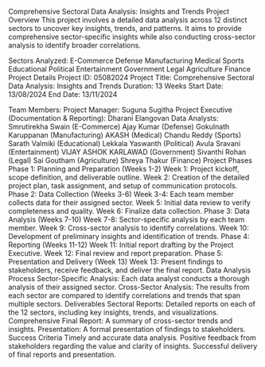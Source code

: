 Comprehensive Sectoral Data Analysis: Insights and Trends
Project Overview
This project involves a detailed data analysis across 12 distinct sectors to uncover key insights, trends, and patterns. It aims to provide comprehensive sector-specific insights while also conducting cross-sector analysis to identify broader correlations.

Sectors Analyzed:
E-Commerce
Defense
Manufacturing
Medical
Sports
Educational
Political
Entertainment
Government
Legal
Agriculture
Finance
Project Details
Project ID: 05082024
Project Title: Comprehensive Sectoral Data Analysis: Insights and Trends
Duration: 13 Weeks
Start Date: 13/08/2024
End Date: 13/11/2024

Team Members:
Project Manager: Suguna Sugitha
Project Executive (Documentation & Reporting): Dharani Elangovan
Data Analysts:
Smrutirekha Swain (E-Commerce)
Ajay Kumar (Defense)
Gokulnath Karuppanan (Manufacturing)
AKASH (Medical)
Chandu Reddy (Sports)
Sarath Valmiki (Educational)
Lekkala Yaswanth (Political)
Avula Sravani (Entertainment)
VIJAY ASHOK KARLAWAD (Government)
Sivanthi Rohan (Legal)
Sai Goutham (Agriculture)
Shreya Thakur (Finance)
Project Phases
Phase 1: Planning and Preparation (Weeks 1-2)
Week 1: Project kickoff, scope definition, and deliverable outline.
Week 2: Creation of the detailed project plan, task assignment, and setup of communication protocols.
Phase 2: Data Collection (Weeks 3-6)
Week 3-4: Each team member collects data for their assigned sector.
Week 5: Initial data review to verify completeness and quality.
Week 6: Finalize data collection.
Phase 3: Data Analysis (Weeks 7-10)
Week 7-8: Sector-specific analysis by each team member.
Week 9: Cross-sector analysis to identify correlations.
Week 10: Development of preliminary insights and identification of trends.
Phase 4: Reporting (Weeks 11-12)
Week 11: Initial report drafting by the Project Executive.
Week 12: Final review and report preparation.
Phase 5: Presentation and Delivery (Week 13)
Week 13: Present findings to stakeholders, receive feedback, and deliver the final report.
Data Analysis Process
Sector-Specific Analysis: Each data analyst conducts a thorough analysis of their assigned sector.
Cross-Sector Analysis: The results from each sector are compared to identify correlations and trends that span multiple sectors.
Deliverables
Sectoral Reports: Detailed reports on each of the 12 sectors, including key insights, trends, and visualizations.
Comprehensive Final Report: A summary of cross-sector trends and insights.
Presentation: A formal presentation of findings to stakeholders.
Success Criteria
Timely and accurate data analysis.
Positive feedback from stakeholders regarding the value and clarity of insights.
Successful delivery of final reports and presentation.
